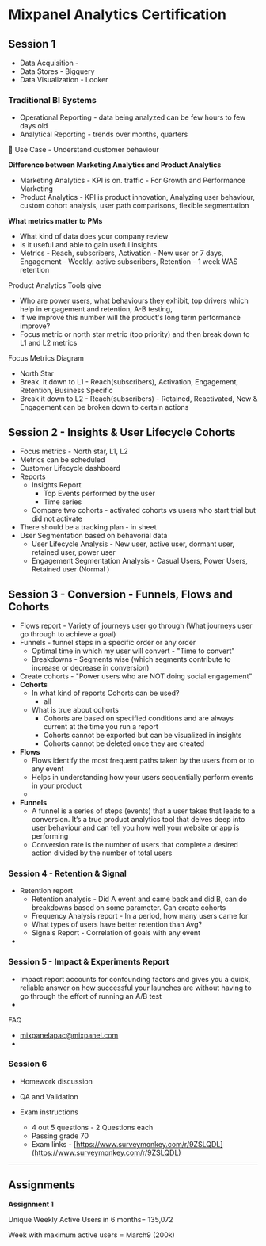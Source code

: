 # Mixpanel Analytics Certification

## Session 1

- Data Acquisition -
- Data Stores - Bigquery
- Data Visualization  - Looker

### Traditional BI Systems

- Operational Reporting - data being analyzed can be few hours to few days old
- Analytical Reporting - trends over months, quarters

<aside>
💁 Use Case - Understand customer behaviour

</aside>

**Difference between Marketing Analytics and Product Analytics**

- Marketing Analytics - KPI is on. traffic - For Growth and Performance Marketing
- Product Analytics - KPI is product innovation, Analyzing user behaviour, custom cohort analysis, user path comparisons, flexible segmentation

**What metrics matter to PMs**

- What kind of data does your company review
- Is it useful and able to gain useful insights
- Metrics - Reach, subscribers, Activation - New user or 7 days, Engagement - Weekly. active subscribers, Retention - 1 week WAS retention

Product Analytics Tools give

- Who are power users, what behaviours they exhibit,  top drivers which help in engagement and retention, A-B testing,
- If we improve this number will the product's long term performance improve?
- Focus metric or north star metric (top priority) and then break down to L1 and L2 metrics

Focus Metrics Diagram

- North Star
- Break. it down to L1 - Reach(subscribers), Activation, Engagement, Retention, Business Specific
- Break it down to L2 - Reach(subscribers) - Retained, Reactivated, New & Engagement can be broken down to certain actions

## Session 2 - Insights & User Lifecycle Cohorts

- Focus metrics - North star, L1, L2
- Metrics can be scheduled
- Customer Lifecycle dashboard
- Reports
    - Insights Report
        - Top Events performed by the user
        - Time series
    - Compare two cohorts  - activated cohorts vs users who start trial but did not activate
- There should be a tracking plan - in sheet
- User Segmentation based on behavorial data
    - User Lifecycle Analysis - New user, active user, dormant user, retained user, power user
    - Engagement Segmentation Analysis - Casual Users, Power Users, Retained user (Normal )

## Session 3 - Conversion - Funnels, Flows and Cohorts

- Flows report - Variety of journeys user go through (What journeys user go through to achieve a goal)
- Funnels - funnel steps in a specific order or any order
    - Optimal time in which my user will convert - "Time to convert"
    - Breakdowns - Segments wise (which segments contribute to increase or decrease in conversion)
- Create cohorts - "Power users who are NOT doing social engagement"
- **Cohorts**
    - In what kind of reports Cohorts can be used?
        - all
    - What is true about cohorts
        - Cohorts are based on specified conditions and are always current at the time you run a report
        - Cohorts cannot be exported but can be visualized in insights
        - Cohorts cannot be deleted once they are created
- **Flows**
    - Flows identify the most frequent paths taken by the users from or to any event
    - Helps in understanding how your users sequentially perform events in your product
    - 
- **Funnels**
    - A funnel is a series of steps (events) that a user takes that leads to a conversion. It’s a true
    product analytics tool that delves deep into user behaviour and can tell you how well your
    website or app is performing
    - Conversion rate is the number of users that complete a desired action divided by the number of total users

### Session 4 - Retention & Signal

- Retention report
    - Retention analysis -  Did A event and came back and did B, can do breakdowns based on some parameter. Can create cohorts
    - Frequency Analysis report - In a period, how many users came for
    - What types of users have better retention than Avg?
    - Signals Report - Correlation of goals with any event
- 

### Session 5 - Impact & Experiments Report

- Impact report accounts for confounding factors and gives you a quick, reliable answer on
how successful your launches are without having to go through the effort of running an A/B
test
- 

FAQ

- [mixpanelapac@mixpanel.com](mailto:mixpanelapac@mixpanel.com)
- 

### Session 6

- Homework discussion
- QA and Validation
    
    
- Exam instructions
    - 4 out 5 questions - 2 Questions each
    - Passing grade 70
    - Exam links - [https://www.surveymonkey.com/r/9ZSLQDL](https://www.surveymonkey.com/r/9ZSLQDL)

---

## Assignments

**Assignment 1**

Unique Weekly Active Users in 6 months= 135,072

Week with maximum active users = March9 (200k)